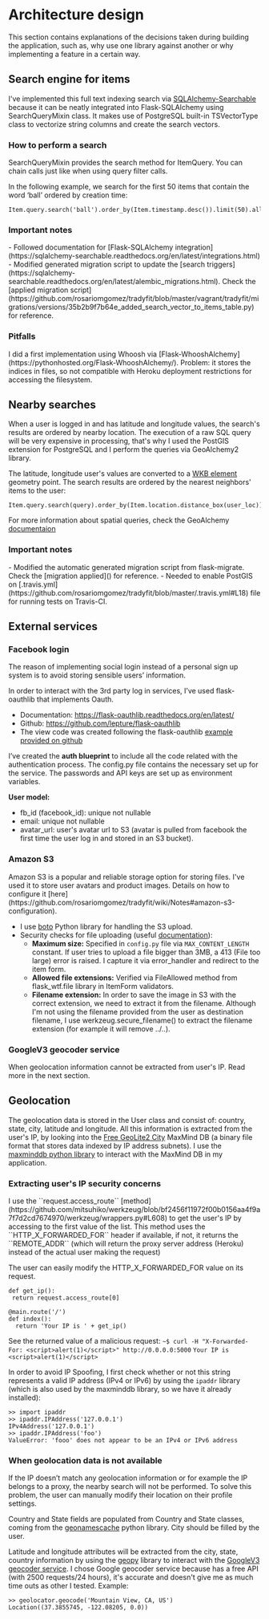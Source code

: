 # Architecture design

This section contains explanations of the decisions taken during building the
application, such as, why use one library against another or why implementing
a feature in a certain way.


## Search engine for items

I've implemented this full text indexing search via [SQLAlchemy-Searchable](https://sqlalchemy-searchable.readthedocs.org/en/latest/index.html) because it can be neatly integrated into Flask-SQLAlchemy using SearchQueryMixin class. It makes use of PostgreSQL built-in TSVectorType class to vectorize string columns and create the search vectors.

<h3>How to perform a search</h3>

SearchQueryMixin provides the search method for ItemQuery. You can chain calls just like when using query filter calls.  

In the following example, we search for the first 50 items that contain the word ‘ball’ ordered by creation time:
```  
Item.query.search('ball').order_by(Item.timestamp.desc()).limit(50).all()
```

<h3>Important notes</h3>
 - Followed documentation for [Flask-SQLAlchemy integration](https://sqlalchemy-searchable.readthedocs.org/en/latest/integrations.html)
 - Modified generated migration script to update the [search triggers](https://sqlalchemy-searchable.readthedocs.org/en/latest/alembic_migrations.html). Check the [applied migration script](https://github.com/rosariomgomez/tradyfit/blob/master/vagrant/tradyfit/migrations/versions/35b2b9f7b64e_added_search_vector_to_items_table.py) for reference.

<h3>Pitfalls</h3>
I did a first implementation using Whoosh via [Flask-WhooshAlchemy](https://pythonhosted.org/Flask-WhooshAlchemy/).
Problem: it stores the indices in files, so not compatible with Heroku deployment restrictions for accessing the filesystem.


## Nearby searches

When a user is logged in and has latitude and longitude values, the search's results are ordered by nearby location. The execution of a raw SQL query will be very expensive in processing, that's why I used the PostGIS extension for PostgreSQL and I perform the queries via GeoAlchemy2 library.  

The latitude, longitude user's values are converted to a [WKB element](http://en.wikipedia.org/wiki/Well-known_text) geometry point. The search results are ordered by the nearest neighbors' items to the user:  
```
Item.query.search(query).order_by(Item.location.distance_box(user_loc))
```
For more information about spatial queries, check the GeoAlchemy [documentaion](http://geoalchemy-2.readthedocs.org/en/latest/orm_tutorial.html#spatial-query)

<h3>Important notes</h3>
- Modified the automatic generated migration script from flask-migrate. Check the [migration applied]() for reference.
- Needed to enable PostGIS on [.travis.yml](https://github.com/rosariomgomez/tradyfit/blob/master/.travis.yml#L18) file for running tests on Travis-CI.

## External services

<h3>Facebook login</h3>
The reason of implementing social login instead of a personal sign up system is to avoid storing sensible users’ information.

In order to interact with the 3rd party log in services, I’ve used flask-oauthlib that implements Oauth.

- Documentation: https://flask-oauthlib.readthedocs.org/en/latest/
- Github: https://github.com/lepture/flask-oauthlib
- The view code was created following the flask-oauthlib [example provided on github](https://github.com/lepture/flask-oauthlib/blob/master/example/facebook.py)

I’ve created the __auth blueprint__ to include all the code related with the authentication process.
The config.py file contains the necessary set up for the service. The passwords and API keys are set up as environment variables.

__User model:__

- fb_id (facebook_id): unique not nullable
- email: unique not nullable
- avatar_url: user's avatar url to S3 (avatar is pulled from facebook the first time the user log in and stored in an S3 bucket).

<h3>Amazon S3</h3>
Amazon S3 is a popular and reliable storage option for storing files. I've used it to store user avatars and product images. Details on how to configure it [here](https://github.com/rosariomgomez/tradyfit/wiki/Notes#amazon-s3-configuration).

- I use [boto](https://github.com/boto/boto) Python library for handling the S3 upload.  
- Security checks for file uploading (useful [documentation](http://flask.pocoo.org/docs/0.10/patterns/fileuploads/)):
    - __Maximum size:__ Specified in `config.py` file via `MAX_CONTENT_LENGTH` constant. If user tries to upload a file bigger than 3MB, a 413 (File too large) error is raised. I capture it via error_handler and redirect to the item form.
    - __Allowed file extensions:__ Verified via FileAllowed method from flask_wtf.file library in ItemForm validators.
    - __Filename extension:__ In order to save the image in S3 with the correct extension, we need to extract it from the filename. Although I'm not using the filename provided from the user as destination filename, I use werkzeug.secure_filename() to extract the filename extension (for example it will remove ../..).

<h3>GoogleV3 geocoder service</h3>
When geolocation information cannot be extracted from user's IP. Read more in the next section.

## Geolocation
The geolocation data is stored in the User class and consist of: country, state, city, latitude and longitude.
All this information is extracted from the user's IP, by looking into the [Free GeoLite2 City](http://dev.maxmind.com/geoip/geoip2/geolite2/) MaxMind DB (a binary file format that stores data indexed by IP address subnets).
I use the [maxminddb python library](https://github.com/maxmind/MaxMind-DB-Reader-python) to interact with the MaxMind DB in my application.

<h3>Extracting user's IP security concerns</h3>
I use the ``request.access_route`` [method](https://github.com/mitsuhiko/werkzeug/blob/bf2456f11972f00b0156aa4f9a7f7d2cd7674970/werkzeug/wrappers.py#L608) to get the user's IP by accessing to the first value of the list.
This method uses the ``HTTP_X_FORWARDED_FOR`` header if available, if not, it returns the ``REMOTE_ADDR`` (which will return the proxy server address (Heroku) instead of the actual user making the request)

The user can easily modify the HTTP_X_FORWARDED_FOR value on its request.
```
def get_ip():
 return request.access_route[0]

@main.route('/')
def index():
  return 'Your IP is ' + get_ip()
```

See the returned value of a malicious request:
```~$ curl -H "X-Forwarded-For: <script>alert(1)</script>" http://0.0.0.0:5000```
``Your IP is <script>alert(1)</script>``

In order to avoid IP Spoofing, I first check whether or not this string represents a valid IP address (IPv4 or IPv6) by using the ``ipaddr`` library (which is also used by the maxminddb library, so we have it already installed):
```
>> import ipaddr
>> ipaddr.IPAddress('127.0.0.1')
IPv4Address('127.0.0.1')
>> ipaddr.IPAddress('foo')
ValueError: 'fooo' does not appear to be an IPv4 or IPv6 address
```

<h3>When geolocation data is not available</h3>
If the IP doesn’t match any geolocation information or for example the IP belongs to a proxy, the nearby search will not be performed.
To solve this problem, the user can manually modify their location on their profile settings.

Country and State fields are populated from Country and State classes, coming from the [geonamescache](https://github.com/yaph/geonamescache) python library. City should be filled by the user.

Latitude and longitude attributes will be extracted from the city, state, country information by using the [geopy](https://github.com/geopy/geopy) library to interact with the [GoogleV3 geocoder service](https://developers.google.com/maps/documentation/geocoding/).
I chose Google geocoder service because has a free API (with 2500 requests/24 hours), it's accurate and doesn't give me as much time outs as other I tested.
Example:
```
>> geolocator.geocode('Mountain View, CA, US')
Location((37.3855745, -122.08205, 0.0))
```